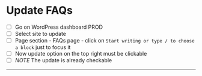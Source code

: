 # Update FAQs

- [ ] Go on WordPress dashboard PROD
- [ ] Select site to update
- [ ] Page section - FAQs page - click on `Start writing or type / to choose a block` just to focus it
- [ ] Now update option on the top right must be clickable
- [ ] _NOTE_ The update is already checkable

---
